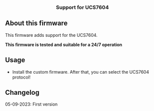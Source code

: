 <div align="center">

  <h3 align="center">Support for UCS7604</h3>
</div>

## About this firmware 
This firmware adds support for the UCS7604.

**This firmware is tested and suitable for a 24/7 operation**

## Usage

* Install the custom firmware. After that, you can select the UCS7604 protocol!

## Changelog
05-09-2023: First version
